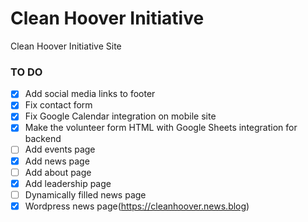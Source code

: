 # Clean Hoover Initiative
Clean Hoover Initiative Site

### TO DO

- [x] Add social media links to footer 
- [x] Fix contact form
- [x] Fix Google Calendar integration on mobile site
- [x] Make the volunteer form HTML with Google Sheets integration for backend
- [ ] Add events page
- [x] Add news page  
- [ ] Add about page
- [x] Add leadership page
- [ ] Dynamically filled news page
- [x] Wordpress news page(https://cleanhoover.news.blog)